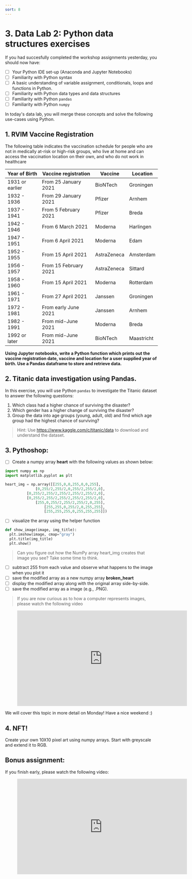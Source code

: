 ```yaml
---
sort: 8
---
```


# 3. Data Lab 2: Python data structures exercises

If you had succesfully completed the workshop assignments yesterday, you should
now have:

- [ ] Your Python IDE set-up (Anaconda and Jupyter Notebooks)
- [ ] Familiarity with Python syntax
- [ ] A basic understanding of variable assignment, conditionals, loops and functions
     in Python.
- [ ] Familiarity with Python data types and data structures
- [ ] Familiarity with Python ```pandas```
- [ ] Familiarity with Python ```numpy```

In today's data lab, you will merge these concepts and solve the following use-cases using
Python.

## 1. RVIM Vaccine Registration

The following table indicates the vaccination schedule for people who
are not in medically at-risk or high-risk groups, who live at home and can
access the vaccination location on their own, and who do not work in healthcare

Year of Birth  |  Vaccine registration  |  Vaccine  | Location
-------------- |  ------------------------- | ----------| -------
1931 or earlier|	From 25 January 2021	    |BioNTech   |	Groningen
1932 - 1936	   |  From 29 January 2021	    |Pfizer     | Arnhem
1937 - 1941    |	From 5 February 2021	    |Pfizer 	  | Breda
1942 - 1946	   |  From 6 March 2021	        |Moderna	  | Harlingen
1947 - 1951	   |  From 6 April 2021	        |Moderna	  | Edam
1952 - 1955	   |  From 15 April 2021	      |AstraZeneca|	Amsterdam
1956 - 1957	   |  From 15 February 2021	    |AstraZeneca| Sittard
1958 - 1960    |  From 15 April 2021	      |Moderna    |	Rotterdam
1961 - 1971	   |  From 27 April 2021	      |Janssen    |	Groningen
1972 - 1981	   |  From early June 2021	    |Janssen    |	Arnhem
1982 - 1991	   |  From mid-June 2021	      |Moderna    | Breda
1992 or later  |  From mid-June 2021	      |BioNTech   |	Maastricht

**Using Jupyter notebooks, write a Python function which prints out the vaccine registration date, vaccine
and location for a user supplied year of birth. Use a Pandas dataframe to store
and retrieve data.**

## 2. Titanic data investigation using Pandas.

In this exercise, you will use Python ```pandas``` to investigate the Titanic
dataset to answer the following questions:

1. Which class had a higher chance of surviving the disaster?
2. Which gender has a higher change of surviving the disaster?
3. Group the data into age groups (young, adult, old) and find which age group
had the highest chance of surviving?

> Hint: Use https://www.kaggle.com/c/titanic/data to download and understand the dataset.

## 3. Pythoshop:
- [ ] Create a numpy array **heart** with the following values as shown below:

```python
import numpy as np
import matplotlib.pyplot as plt

heart_img = np.array([[255,0,0,255,0,0,255],
              [0,255/2,255/2,0,255/2,255/2,0],
          [0,255/2,255/2,255/2,255/2,255/2,0],
          [0,255/2,255/2,255/2,255/2,255/2,0],
              [255,0,255/2,255/2,255/2,0,255],
                  [255,255,0,255/2,0,255,255],
                  [255,255,255,0,255,255,255]])
```

- [ ] visualize the array using the helper function

```python
def show_image(image, img_title):
  plt.imshow(image, cmap="gray")
  plt.title(img_title)
  plt.show()
```

> Can you figure out how the NumPy array heart_img creates that image you see? Take some time to think.

- [ ] subtract 255 from each value and observe what happens to the image when
you plot it
- [ ] save the modified array as a new numpy array **broken_heart**
- [ ] display the modified array along with the original array side-by-side.
- [ ] save the modified array as a image (e.g., .PNG).

> If you are now curious as to how a computer represents images, please watch the following video

<!-- blank line -->
<figure class="video_container">
<iframe width="560" height="315" src="https://www.youtube.com/embed/15aqFQQVBWU?controls=0" title="YouTube video player" frameborder="0" allow="accelerometer; autoplay; clipboard-write; encrypted-media; gyroscope; picture-in-picture" allowfullscreen></iframe>
</figure>
<!-- blank line -->

We will cover this topic in more detail on Monday! Have a nice weekend :)


## 4. NFT!
Create your own 10X10 pixel art using numpy arrays. Start with greyscale
and extend it to RGB.

## Bonus assignment:
If you finish early, please watch the following video:
<!-- blank line -->
<figure class="video_container">
<iframe width="560" height="315" src="https://www.youtube.com/embed/5rNu16O3YNE?controls=0" title="YouTube video player" frameborder="0" allow="accelerometer; autoplay; clipboard-write; encrypted-media; gyroscope; picture-in-picture" allowfullscreen></iframe>
</figure>
<!-- blank line -->
